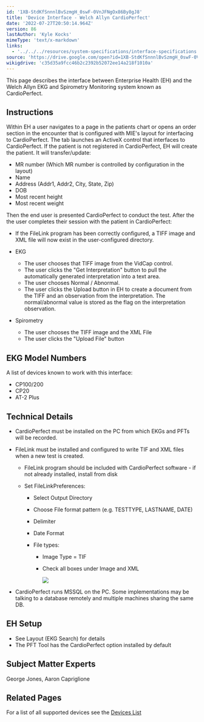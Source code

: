 ```yaml
---
id: '1XB-StdKfSnnnlBvSzmgH_0swF-0VnJFNgOx86By8gJ8'
title: 'Device Interface - Welch Allyn CardioPerfect'
date: '2022-07-27T20:50:14.964Z'
version: 86
lastAuthor: 'Kyle Kocks'
mimeType: 'text/x-markdown'
links:
  - '../../../resources/system-specifications/interface-specifications.md'
source: 'https://drive.google.com/open?id=1XB-StdKfSnnnlBvSzmgH_0swF-0VnJFNgOx86By8gJ8'
wikigdrive: 'c35d35a9fcc46b2c2392b52072ee14a218f1010a'
---
```

This page describes the interface between Enterprise Health (EH) and the Welch Allyn EKG and Spirometry Monitoring system known as CardioPerfect.

## Instructions

Within EH a user navigates to a page in the patients chart or opens an order section in the encounter that is configured with MIE's layout for interfacing to CardioPerfect. The tab launches an ActiveX control that interfaces to CardioPerfect. If the patient is not registered in CardioPerfect, EH will create the patient. It will transfer/update:

* MR number (Which MR number is controlled by configuration in the layout)
* Name
* Address (Addr1, Addr2, City, State, Zip)
* DOB
* Most recent height
* Most recent weight

Then the end user is presented CardioPerfect to conduct the test. After the the user completes their session with the patient in CardioPerfect:

* If the FileLink program has been correctly configured, a TIFF image and XML file will now exist in the user-configured directory.
* EKG


   * The user chooses that TIFF image from the VidCap control.
   * The user clicks the "Get Interpretation" button to pull the automatically generated interpretation into a text area.
   * The user chooses Normal / Abnormal.
   * The user clicks the Upload button in EH to create a document from the TIFF and an observation from the interpretation. The normal/abnormal value is stored as the flag on the interpretation observation.


* Spirometry


   * The user chooses the TIFF image and the XML File
   * The user clicks the "Upload File" button



## EKG Model Numbers

A list of devices known to work with this interface:

* CP100/200
* CP20
* AT-2 Plus


## Technical Details


* CardioPerfect must be installed on the PC from which EKGs and PFTs will be recorded.
* FileLink must be installed and configured to write TIF and XML files when a new test is created.


   * FileLink program should be included with CardioPerfect software - if not already installed, install from disk
   * Set FileLinkPreferences:




      * Select Output Directory
      * Choose File format pattern (e.g. TESTTYPE, LASTNAME, DATE)
      * Delimiter
      * Date Format
      * File types:






         * Image Type = TIF
         * Check all boxes under Image and XML

           ![](../device-interface-welch-allyn-cardioperfect.assets/8ddbad35e0aa4f9ea75aa7354c83adc3.png)




* CardioPerfect runs MSSQL on the PC. Some implementations may be talking to a database remotely and multiple machines sharing the same DB.


## EH Setup


* See Layout (EKG Search) for details
* The PFT Tool has the CardioPerfect option installed by default


## Subject Matter Experts

George Jones, Aaron Capriglione

## Related Pages

For a list of all supported devices see the [Devices List](../../../resources/system-specifications/interface-specifications.md)

